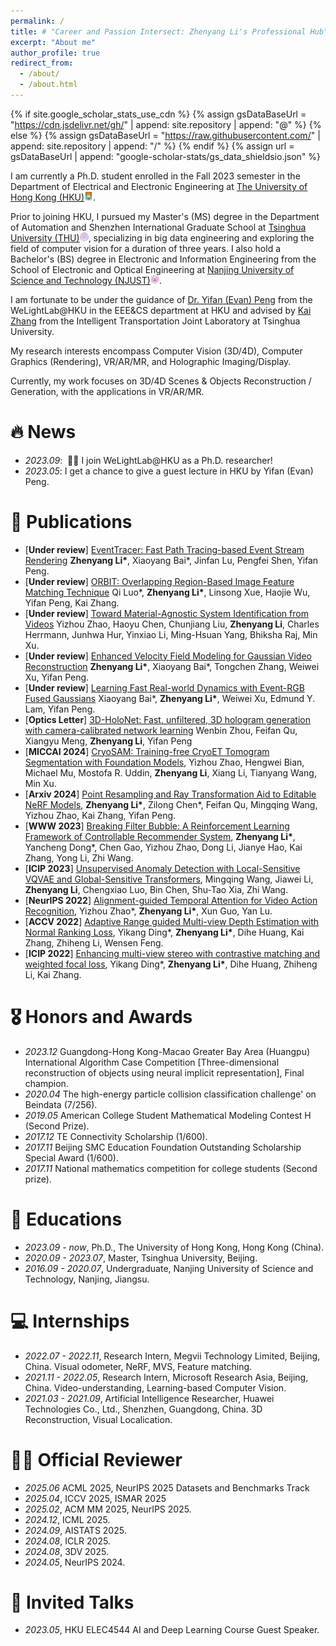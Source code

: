 ```yaml
---
permalink: /
title: # "Career and Passion Intersect: Zhenyang Li's Professional Hub"
excerpt: "About me"
author_profile: true
redirect_from: 
  - /about/
  - /about.html
---
```


{% if site.google_scholar_stats_use_cdn %}
{% assign gsDataBaseUrl = "https://cdn.jsdelivr.net/gh/" | append: site.repository | append: "@" %}
{% else %}
{% assign gsDataBaseUrl = "https://raw.githubusercontent.com/" | append: site.repository | append: "/" %}
{% endif %}
{% assign url = gsDataBaseUrl | append: "google-scholar-stats/gs_data_shieldsio.json" %}

<span class='anchor' id='about-me'></span>

I am currently a Ph.D. student enrolled in the Fall 2023 semester in the Department of Electrical and Electronic Engineering at [The University of Hong Kong (HKU)](https://www.hku.hk/)<img src="images/hku-32x32.png" style="width: 1em;">. 

Prior to joining HKU, I pursued my Master's (MS) degree in the Department of Automation and Shenzhen International Graduate School at [Tsinghua University (THU)](https://www.tsinghua.edu.cn/)<img src="images/tsinghua-32x32.png" style="width: 1em;">, specializing in big data engineering and exploring the field of computer vision for a duration of three years. I also hold a Bachelor's (BS) degree in Electronic and Information Engineering from the School of Electronic and Optical Engineering at [Nanjing University of Science and Technology (NJUST)](https://eoe.njust.edu.cn/)<img src="images/njust-32x32.png" style="width: 1em;">.

I am fortunate to be under the guidance of [Dr. Yifan (Evan) Peng](https://www.eee.hku.hk/~evanpeng/#opennewwindow) from the WeLightLab@HKU in the EEE&CS department at HKU and advised by [Kai Zhang](https://www.sigs.tsinghua.edu.cn/zk_en/main.htm) from the Intelligent Transportation Joint Laboratory at Tsinghua University.

My research interests encompass Computer Vision (3D/4D), Computer Graphics (Rendering), VR/AR/MR, and Holographic Imaging/Display. 
<!-- I am thrilled to share my academic achievements from the year 2022, available on <a href='https://scholar.google.com/citations?user=r9f4mLMAAAAJ'><img src="https://img.shields.io/endpoint?url=https%3A%2F%2Fcdn.jsdelivr.net%2Fgh%2FLagrangeli%2FLagrangeli.github.io%40google-scholar-stats%2Fgs_data_shieldsio.json&amp;logo=Google%20Scholar&amp;labelColor=f6f6f6&amp;color=9cf&amp;style=flat&amp;label=citations" /></a>. -->

Currently, my work focuses on 3D/4D Scenes & Objects Reconstruction / Generation, with the applications in VR/AR/MR.

<!-- Neural Radiance Fields (NeRFs), AI generation upon Diffusion, and 3D Gaussian representation,  -->

<!-- You can access my CV here: [XX's Curriculum Vitae](../assets/Curriculum_Vitae.pdf). For more detailed information, refer to the sidebar links, and feel free to contact me if you have any inquiries or interests. -->

<!-- <a href='https://scholar.google.com/citations?user=DhtAFkwAAAAJ'><strong><span id='total_cit'>xxx</span></strong></a> -->
<!-- My research interest includes neural machine translation and computer vision. I have published more than 100 papers at the top international AI conferences with total <a href='https://scholar.google.com/citations?user=r9f4mLMAAAAJ'>google scholar citations <strong><span id='total_cit'>260000+</span></strong></a>. -->

# 🔥 News
- *2023.09*: &nbsp;🎉🎉 I join WeLightLab@HKU as a Ph.D. researcher!
- *2023.05*: I get a chance to give a guest lecture in HKU by Yifan (Evan) Peng.

# 📝 Publications
<!-- - <img alt="Static Badge" src="https://img.shields.io/badge/NeurIPS_2022-blue"> -->
- [**Under review**] [EventTracer: Fast Path Tracing-based Event Stream Rendering](xxx) **Zhenyang Li\***, Xiaoyang Bai*, Jinfan Lu, Pengfei Shen, Yifan Peng.
- [**Under review**] [ORBIT: Overlapping Region-Based Image Feature Matching Technique](xxx) Qi Luo*, **Zhenyang Li\***, Linsong Xue, Haojie Wu, Yifan Peng, Kai Zhang.
- [**Under review**] [Toward Material-Agnostic System Identification from Videos](xxx) Yizhou Zhao, Haoyu Chen, Chunjiang Liu, **Zhenyang Li**, Charles Herrmann, Junhwa Hur, Yinxiao Li, Ming-Hsuan Yang, Bhiksha Raj, Min Xu.
- [**Under review**] [Enhanced Velocity Field Modeling for Gaussian Video Reconstruction](xxx) **Zhenyang Li\***, Xiaoyang Bai*, Tongchen Zhang, Weiwei Xu, Yifan Peng.
- [**Under review**] [Learning Fast Real-world Dynamics with Event-RGB Fused Gaussians](xxx) Xiaoyang Bai*, **Zhenyang Li\***, Weiwei Xu, Edmund Y. Lam, Yifan Peng.
- [**Optics Letter**] [3D-HoloNet: Fast, unfiltered, 3D hologram generation with camera-calibrated network learning](https://opg-optica-org.eproxy.lib.hku.hk/ol/viewmedia.cfm?uri=ol-50-4-1188&html=true) Wenbin Zhou, Feifan Qu, Xiangyu Meng, **Zhenyang Li**, Yifan Peng
- [**MICCAI 2024**] [CryoSAM: Training-free CryoET Tomogram Segmentation with Foundation Models](https://www.arxiv.org/abs/2407.06833), Yizhou Zhao, Hengwei Bian, Michael Mu, Mostofa R. Uddin, **Zhenyang Li**, Xiang Li, Tianyang Wang, Min Xu.
- [**Arxiv 2024**] [Point Resampling and Ray Transformation Aid to Editable NeRF Models](https://arxiv.org/abs/2405.07306), **Zhenyang Li\***, Zilong Chen*, Feifan Qu, Mingqing Wang, Yizhou Zhao, Kai Zhang, Yifan Peng.
- [**WWW 2023**] [Breaking Filter Bubble: A Reinforcement Learning Framework of Controllable Recommender System](https://dl.acm.org/doi/pdf/10.1145/3543507.3583856), **Zhenyang Li\***, Yancheng Dong*, Chen Gao, Yizhou Zhao, Dong Li, Jianye Hao, Kai Zhang, Yong Li, Zhi Wang.
- [**ICIP 2023**] [Unsupervised Anomaly Detection with Local-Sensitive VQVAE and Global-Sensitive Transformers](https://arxiv.org/pdf/2303.17505), Mingqing Wang, Jiawei Li, **Zhenyang Li**, Chengxiao Luo, Bin Chen, Shu-Tao Xia, Zhi Wang.
- [**NeurIPS 2022**] [Alignment-guided Temporal Attention for Video Action Recognition](https://proceedings.neurips.cc/paper_files/paper/2022/file/5820ad65b1c27411417ae8b59433e580-Paper-Conference.pdf), Yizhou Zhao*, **Zhenyang Li\***, Xun Guo, Yan Lu.
- [**ACCV 2022**] [Adaptive Range guided Multi-view Depth Estimation with Normal Ranking Loss](https://openaccess.thecvf.com/content/ACCV2022/papers/Ding_Adaptive_Range_guided_Multi-view_Depth_Estimation_with_Normal_Ranking_Loss_ACCV_2022_paper.pdf), Yikang Ding*, **Zhenyang Li\***, Dihe Huang, Kai Zhang, Zhiheng Li, Wensen Feng.
- [**ICIP 2022**] [Enhancing multi-view stereo with contrastive matching and weighted focal loss](https://arxiv.org/pdf/2206.10360), Yikang Ding*, **Zhenyang Li\***, Dihe Huang, Zhiheng Li, Kai Zhang.

<!-- <div class='paper-box'><div class='paper-box-image'><div><div class="badge">CVPR 2016</div><img src='images/500x300.png' alt="sym" width="100%"></div></div>
<div class='paper-box-text' markdown="1">

[Deep Residual Learning for Image Recognition](https://openaccess.thecvf.com/content_cvpr_2016/papers/He_Deep_Residual_Learning_CVPR_2016_paper.pdf)

**Kaiming He**, Xiangyu Zhang, Shaoqing Ren, Jian Sun

[**Project**](https://scholar.google.com/citations?view_op=view_citation&hl=zh-CN&user=DhtAFkwAAAAJ&citation_for_view=DhtAFkwAAAAJ:ALROH1vI_8AC) <strong><span class='show_paper_citations' data='DhtAFkwAAAAJ:ALROH1vI_8AC'></span></strong>
- Lorem ipsum dolor sit amet, consectetur adipiscing elit. Vivamus ornare aliquet ipsum, ac tempus justo dapibus sit amet. 
</div>
</div> -->

# 🎖 Honors and Awards
- *2023.12* Guangdong-Hong Kong-Macao Greater Bay Area (Huangpu) International Algorithm Case Competition [Three-dimensional reconstruction of objects using neural implicit representation], Final champion.
- *2020.04* The high-energy particle collision classification challenge' on Beindata (7/256).
- *2019.05* American College Student Mathematical Modeling Contest H (Second Prize).
- *2017.12* TE Connectivity Scholarship (1/600).
- *2017.11* Beijing SMC Education Foundation Outstanding Scholarship Special Award (1/600).
- *2017.11* National mathematics competition for college students (Second prize).

# 📖 Educations
- *2023.09 - now*, Ph.D., The University of Hong Kong, Hong Kong (China).
- *2020.09 - 2023.07*, Master, Tsinghua University, Beijing.
- *2016.09 - 2020.07*, Undergraduate, Nanjing University of Science and Technology, Nanjing, Jiangsu.
<!-- - *2010.09 - 2016.07*, Junior and Senior high school, Beijing National Day School, Beijing. -->

# 💻 Internships
- *2022.07 - 2022.11*, Research Intern, Megvii Technology Limited, Beijing, China. Visual odometer, NeRF, MVS, Feature matching.
- *2021.11 - 2022.05*, Research Intern, Microsoft Research Asia, Beijing, China. Video-understanding, Learning-based Computer Vision.
- *2021.03 - 2021.09*, Artificial Intelligence Researcher, Huawei Technologies Co., Ltd., Shenzhen, Guangdong, China. 3D Reconstruction, Visual Localication.

# 🧑‍⚖️ Official Reviewer
- *2025.06* ACML 2025, NeurIPS 2025 Datasets and Benchmarks Track
- *2025.04*, ICCV 2025, ISMAR 2025 
- *2025.02*, ACM MM 2025, NeurIPS 2025.
- *2024.12*, ICML 2025.
- *2024.09*, AISTATS 2025.
- *2024.08*, ICLR 2025.
- *2024.08*, 3DV 2025.
- *2024.05*, NeurIPS 2024.

# 💬 Invited Talks
- *2023.05*, HKU ELEC4544 AI and Deep Learning Course Guest Speaker.

<!-- [](https://komarev.com/ghpvc/?username=Lagrangeli) -->
<!-- [visitors](https://visitor-badge.glitch.me/badge?page_id=lagrangeli.github.io) -->

